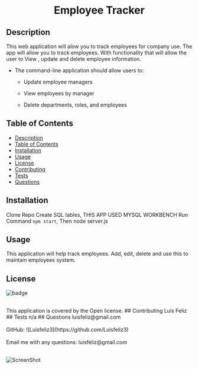 <h1 align="center">Employee Tracker 
  
## Description
 This web application will alow you to track employees for company use.
    The app will allow you to track employees. With functionality that will
    allow the user to View , update and delete employee information.

* The command-line application should allow users to:

  * Update employee managers

  * View employees by manager

  * Delete departments, roles, and employees



## Table of Contents
- [Description](#description)
- [Table of Contents](#table-of-contents)
- [Installation](#installation)
- [Usage](#usage)
- [License](#license)
- [Contributing](#contributing)
- [Tests](#tests)
- [Questions](#questions)
## Installation
 Clone Repo
 Create SQL tables, THIS APP USED MYSQL WORKBENCH
 Run Command `npm start`, Then node server.js
## Usage
 This application will help track employees. Add, edit, delete and use this to maintain employees system.
## License
![badge](https://img.shields.io/badge/license-Open-brightgreen)
  
<br/>
This application is covered by the Open license. 
## Contributing
 Luis Feliz 
## Tests
 n/a
## Questions
 luisfeliz@gmail.com<br />
<br />
 GitHub: ![Luisfeliz3](https://github.com/Luisfeliz3)<br />
<br />
 Email me with any questions: luisfeliz@gmail.com<br /><br />

![ScreenShot](https://media.giphy.com/media/jrh4jtTzardzUixsNb/giphy.gif)

